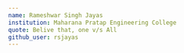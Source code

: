 ```yaml
---
name: Rameshwar Singh Jayas
institution: Maharana Pratap Engineering College
quote: Belive that, one v/s All
github_user: rsjayas
---
```

